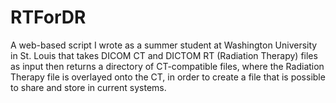 # RTForDR

A web-based script I wrote as a summer student at Washington University in St. Louis that takes DICOM CT and DICTOM RT (Radiation Therapy) files as input then returns a directory of CT-compatible files, where the Radiation Therapy file is overlayed onto the CT, in order to create a file that is possible to share and store in current systems.
